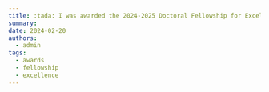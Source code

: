 ```yaml
---
title: :tada: I was awarded the 2024-2025 Doctoral Fellowship for Excellence at the University of Delware. 
summary: 
date: 2024-02-20
authors:
  - admin
tags:
  - awards
  - fellowship
  - excellence
---
```

